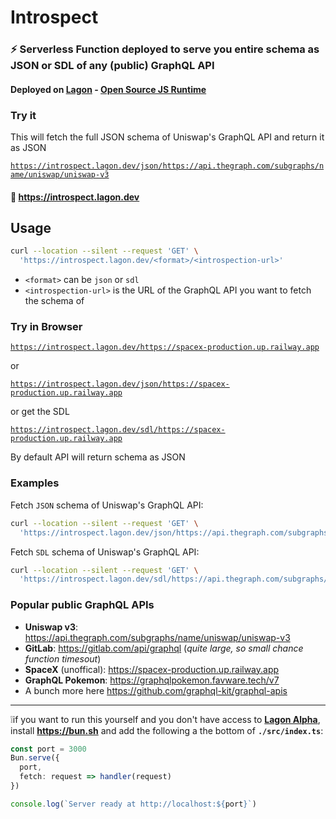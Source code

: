 # Introspect

### ⚡ Serverless Function deployed to serve you entire schema as JSON or SDL of any (public) GraphQL API

#### Deployed on [Lagon](https://lagon.app/) - [Open Source JS Runtime](https://github.com/lagonapp/lagon)

### Try it

This will fetch the full JSON schema of Uniswap's GraphQL API and return it as JSON

[`https://introspect.lagon.dev/json/https://api.thegraph.com/subgraphs/name/uniswap/uniswap-v3`](https://introspect.lagon.dev/json/https://api.thegraph.com/subgraphs/name/uniswap/uniswap-v3)

#### 🔗 <https://introspect.lagon.dev>

## Usage

```sh
curl --location --silent --request 'GET' \
  'https://introspect.lagon.dev/<format>/<introspection-url>'
```

* `<format>` can be `json` or `sdl`
* `<introspection-url>` is the URL of the GraphQL API you want to fetch the schema of

### Try in Browser

[`https://introspect.lagon.dev/https://spacex-production.up.railway.app`](https://introspect.lagon.dev/https://spacex-production.up.railway.app)

or

[`https://introspect.lagon.dev/json/https://spacex-production.up.railway.app`](https://introspect.lagon.dev/json/https://spacex-production.up.railway.app)

or get the SDL

[`https://introspect.lagon.dev/sdl/https://spacex-production.up.railway.app`](https://introspect.lagon.dev/sdl/https://spacex-production.up.railway.app)

By default API will return schema as JSON

### Examples

Fetch `JSON` schema of Uniswap's GraphQL API:

```sh
curl --location --silent --request 'GET' \
  'https://introspect.lagon.dev/json/https://api.thegraph.com/subgraphs/name/uniswap/uniswap-v3'
```

Fetch `SDL` schema of Uniswap's GraphQL API:

```sh
curl --location --silent --request 'GET' \
  'https://introspect.lagon.dev/sdl/https://api.thegraph.com/subgraphs/name/uniswap/uniswap-v3'
```

### Popular public GraphQL APIs

* **Uniswap v3**: <https://api.thegraph.com/subgraphs/name/uniswap/uniswap-v3>
* **GitLab**: <https://gitlab.com/api/graphql> (*quite large, so small chance function timesout*)
* **SpaceX** (unoffical): <https://spacex-production.up.railway.app>
* **GraphQL Pokemon**: <https://graphqlpokemon.favware.tech/v7>
* A bunch more here <https://github.com/graphql-kit/graphql-apis>

_____

❕if you want to run this yourself and you don't have access to **[Lagon Alpha](https://lagon.app/)**, install **<https://bun.sh>** and add the following a the bottom of **`./src/index.ts`**:

```ts
const port = 3000
Bun.serve({
  port,
  fetch: request => handler(request)
})

console.log(`Server ready at http://localhost:${port}`)
```
